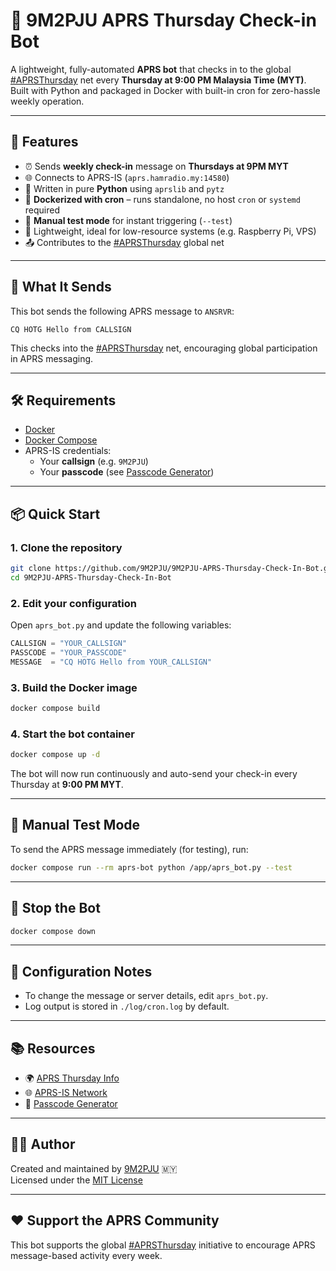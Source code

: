 # 📡 9M2PJU APRS Thursday Check-in Bot

A lightweight, fully-automated **APRS bot** that checks in to the global [#APRSThursday](https://aprsph.net/aprsthursday/) net every **Thursday at 9:00 PM Malaysia Time (MYT)**. Built with Python and packaged in Docker with built-in cron for zero-hassle weekly operation.

---

## 🚀 Features

- ⏰ Sends **weekly check-in** message on **Thursdays at 9PM MYT**
- 🌐 Connects to APRS-IS (`aprs.hamradio.my:14580`)
- 🐍 Written in pure **Python** using `aprslib` and `pytz`
- 🐳 **Dockerized with cron** – runs standalone, no host `cron` or `systemd` required
- 🔌 **Manual test mode** for instant triggering (`--test`)
- 🧠 Lightweight, ideal for low-resource systems (e.g. Raspberry Pi, VPS)
- 📤 Contributes to the [#APRSThursday](https://aprsph.net/aprsthursday/) global net

---

## 📨 What It Sends

This bot sends the following APRS message to `ANSRVR`:

```
CQ HOTG Hello from CALLSIGN
```

This checks into the [#APRSThursday](https://aprsph.net/aprsthursday/) net, encouraging global participation in APRS messaging.

---

## 🛠 Requirements

- [Docker](https://docs.docker.com/get-docker/)
- [Docker Compose](https://docs.docker.com/compose/)
- APRS-IS credentials:
  - Your **callsign** (e.g. `9M2PJU`)
  - Your **passcode** (see [Passcode Generator](https://pass.hamradio.my/))

---

## 📦 Quick Start

### 1. Clone the repository

```bash
git clone https://github.com/9M2PJU/9M2PJU-APRS-Thursday-Check-In-Bot.git
cd 9M2PJU-APRS-Thursday-Check-In-Bot
```

### 2. Edit your configuration

Open `aprs_bot.py` and update the following variables:

```python
CALLSIGN = "YOUR_CALLSIGN"
PASSCODE = "YOUR_PASSCODE"
MESSAGE  = "CQ HOTG Hello from YOUR_CALLSIGN"
```

### 3. Build the Docker image

```bash
docker compose build
```

### 4. Start the bot container

```bash
docker compose up -d
```

The bot will now run continuously and auto-send your check-in every Thursday at **9:00 PM MYT**.

---

## 🧪 Manual Test Mode

To send the APRS message immediately (for testing), run:

```bash
docker compose run --rm aprs-bot python /app/aprs_bot.py --test
```

---

## 🛑 Stop the Bot

```bash
docker compose down
```

---

## 🔧 Configuration Notes

- To change the message or server details, edit `aprs_bot.py`.
- Log output is stored in `./log/cron.log` by default.

---

## 📚 Resources

- 🌍 [APRS Thursday Info](https://aprsph.net/aprsthursday/)
- 🌐 [APRS-IS Network](http://www.aprs-is.net/)
- 🔑 [Passcode Generator](https://pass.hamradio.my/)

---

## 🧑‍💻 Author

Created and maintained by [9M2PJU](https://github.com/9M2PJU) 🇲🇾  
Licensed under the [MIT License](https://opensource.org/licenses/MIT)

---

## ❤️ Support the APRS Community

This bot supports the global [#APRSThursday](https://aprsph.net/aprsthursday/) initiative to encourage APRS message-based activity every week.

